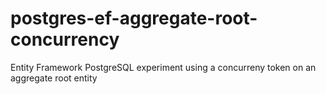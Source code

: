 # postgres-ef-aggregate-root-concurrency
Entity Framework PostgreSQL experiment using a concurreny token on an aggregate root entity
